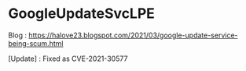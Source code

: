 # GoogleUpdateSvcLPE

Blog : https://halove23.blogspot.com/2021/03/google-update-service-being-scum.html

[Update] : Fixed as CVE-2021-30577
